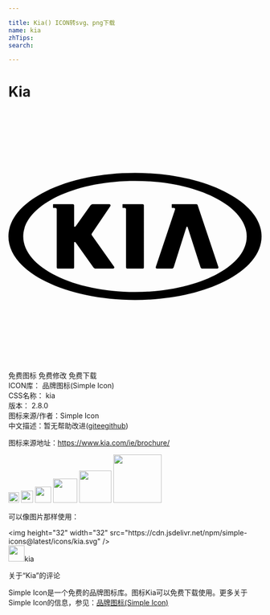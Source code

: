 ```yaml
---

title: Kia() ICON转svg、png下载
name: kia
zhTips: 
search: 

---
```


# Kia  <small style="font-size: 60%;font-weight: 100"></small>

<div id="svg" class="svg-wrap">
<svg role="img" viewBox="0 0 24 24" xmlns="http://www.w3.org/2000/svg"><title>Kia icon</title><path d="M4.258 8.935l-.03.027v.305l.03.028h.194c.072 0 .127.055.127.126v5.503c0 .07.055.126.122.126h1.4a.125.125 0 0 0 .126-.126V12.61c0-.056.03-.084.068-.084.054 0 .08.042.096.07l1.653 2.315c.055.083.152.139.219.139h1.665c.068 0 .16-.09.084-.195l-2.107-2.98-.026-.07.026-.082 1.762-2.608c.046-.076-.013-.18-.097-.18H7.989c-.072 0-.164.055-.223.139l-1.375 1.94c-.042.067-.088.07-.093.07h-.003a.066.066 0 0 1-.068-.07V9.06a.124.124 0 0 0-.127-.124zm11.252 0l-.026.027v.305l.026.028h.168c.068 0 .127.04.127.11l-.017.071-1.817 5.421v.01a.119.119 0 0 0 .017.093c.004.005.004.01.008.013a.127.127 0 0 0 .084.037h1.417c.068 0 .14-.056.169-.126l1.205-3.798s.017-.057.064-.057c.046 0 .058.057.058.057l1.223 3.798c.025.07.097.126.168.126h1.413a.11.11 0 0 0 .097-.052.14.14 0 0 0 .017-.09c0-.003-.005-.007-.005-.01l-1.968-5.88c-.03-.07-.097-.083-.169-.083zm-4.68 0l-.012.027v.305l.012.028h.194c.071 0 .127.055.127.126v5.503c0 .07.055.126.126.126h1.438a.125.125 0 0 0 .126-.126V9.06a.124.124 0 0 0-.126-.124zM22.592 12c0 2.902-4.751 5.264-10.594 5.264-5.843 0-10.594-2.362-10.594-5.264 0-2.901 4.751-5.263 10.594-5.263C17.84 6.737 22.592 9.1 22.592 12m-2.116-4.265c-2.268-1.132-5.278-1.757-8.478-1.757s-6.21.625-8.474 1.757C1.248 8.872 0 10.385 0 12c0 1.615 1.248 3.13 3.524 4.267 2.264 1.132 5.274 1.755 8.474 1.755s6.21-.623 8.478-1.755C22.748 15.129 24 13.615 24 12c0-1.615-1.252-3.128-3.524-4.265Z"/></svg>
</div>
<detail full-name='kia'></detail>

<div class="detail-page">
<p>
<span><span class="badge-success badge">免费图标</span> <span class="badge-success badge">免费修改</span>  <span class="badge-success badge">免费下载</span> </span>
<br/>
<span>
ICON库：
<span class="badge-secondary badge">品牌图标(Simple Icon)</span> 
</span>
<br/>
<span>
CSS名称：
<span class="badge-secondary badge">kia</span> 
</span>

<br/>
<span>
版本：
<span class="badge-secondary badge">2.8.0</span> 
</span>
<br/>
<span>图标来源/作者：<span class="badge-light badge">Simple Icon</span></span> 
<br/>
<span class="zh-detail">中文描述：暂无<span class="help-link"><span>帮助改进</span>(<a href="https://gitee.com/liuwave/icon-helper/edit/master/json/brands/kia.json" target="_blank" rel="noopener noreferrer">gitee</a><a href="https://github.com/liuwave/icon-helper/edit/master/json/brands/kia.json" target="_blank" rel="noopener noreferrer">github</a></span>)</span><br/>
</p>
</div><div class="description description alert alert-light"><p>图标来源地址：<a href="https://www.kia.com/ie/brochure/" target="_blank" rel="noopener noreferrer">https://www.kia.com/ie/brochure/</a></p></div>
<div class="alert alert-dark">
<img height="21" width="21" src="https://cdn.jsdelivr.net/npm/simple-icons@latest/icons/kia.svg" />
<img height="24" width="24" src="https://cdn.jsdelivr.net/npm/simple-icons@latest/icons/kia.svg" />
<img height="32" width="32" src="https://cdn.jsdelivr.net/npm/simple-icons@latest/icons/kia.svg" />
<img height="48" width="48" src="https://cdn.jsdelivr.net/npm/simple-icons@latest/icons/kia.svg" />
<img height="64" width="64" src="https://cdn.jsdelivr.net/npm/simple-icons@latest/icons/kia.svg" />
<img height="96" width="96" src="https://cdn.jsdelivr.net/npm/simple-icons@latest/icons/kia.svg" />

</div>
<div>
  <p>可以像图片那样使用：    
  </p>
  <div class="alert alert-primary" style="font-size: 14px">
    &lt;img height="32" width="32" src="https://cdn.jsdelivr.net/npm/simple-icons@latest/icons/kia.svg" /&gt;
    <copy-btn content='<img height="32" width="32" src="https://cdn.jsdelivr.net/npm/simple-icons@latest/icons/kia.svg" />'></copy-btn>
  </div>
  <div class="alert alert-secondary">
    <img height="32" width="32" src="https://cdn.jsdelivr.net/npm/simple-icons@latest/icons/kia.svg" />kia
    <copy-btn content="kia" btn-title="复制图标名称"></copy-btn>
  </div>
</div>

<Vssue title="关于“Kia”的评论" >关于“Kia”的评论</Vssue>


<div><p>Simple Icon是一个免费的品牌图标库。图标Kia可以免费下载使用。更多关于  Simple Icon的信息，参见：<a target="_blank" href="https://iconhelper.cn/brands.html">品牌图标(Simple Icon)</a>
</p></div>
